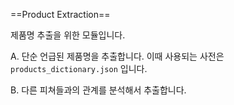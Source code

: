 
==Product Extraction==

제품명 추출을 위한 모듈입니다.

A. 단순 언급된 제품명을 추출합니다.
이때 사용되는 사전은 `products_dictionary.json` 입니다.

B. 다른 피쳐들과의 관계를 분석해서 추출합니다.
